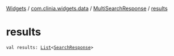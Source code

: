 [Widgets](../../index.md) / [com.clinia.widgets.data](../index.md) / [MultiSearchResponse](index.md) / [results](./results.md)

# results

`val results: `[`List`](https://kotlinlang.org/api/latest/jvm/stdlib/kotlin.collections/-list/index.html)`<`[`SearchResponse`](../-search-response/index.md)`>`